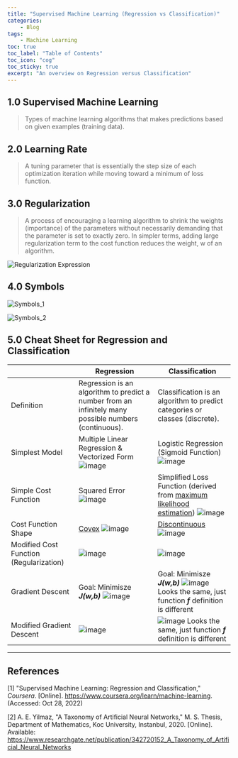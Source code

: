 ```yaml
---
title: "Supervised Machine Learning (Regression vs Classification)"
categories:
    - Blog
tags:
    - Machine Learning
toc: true
toc_label: "Table of Contents"
toc_icon: "cog"
toc_sticky: true
excerpt: "An overview on Regression versus Classification"
---
```


## 1.0 Supervised Machine Learning 
> Types of machine learning algorithms that makes predictions based on given examples (training data). 

## 2.0 Learning Rate 
> A tuning parameter that is essentially the step size of each optimization iteration while moving toward a minimum of loss function. 

## 3.0 Regularization 
> A process of encouraging a learning algorithm to shrink the weights (importance) of the parameters without necessarily demanding that the parameter is set to exactly zero. In simpler terms, adding large regularization term to the cost function reduces the weight, w of an algorithm.


![Regularization Expression](https://user-images.githubusercontent.com/79191009/198671127-22bfb5be-26a5-4833-8c87-7c488292af8b.png)

## 4.0 Symbols 
![Symbols_1](https://user-images.githubusercontent.com/79191009/198671899-d8eef0bc-7a52-4da9-888b-3fe712cc5644.png)

![Symbols_2](https://user-images.githubusercontent.com/79191009/198672051-911abdfe-b078-4d62-9c17-e362729addbe.png)


## 5.0 Cheat Sheet for Regression and Classification 
|   | Regression | Classification |
|---|------------|----------------|
| Definition | Regression is an algorithm to predict a number from an infinitely many possible numbers (continuous). | Classification is an algorithm to predict categories or classes (discrete). |
| Simplest Model | Multiple Linear Regression & Vectorized Form  ![image](https://user-images.githubusercontent.com/79191009/198672821-ed80dc59-64b8-4d58-9f89-f148f13e66c8.png) | Logistic Regression (Sigmoid Function)  ![image](https://user-images.githubusercontent.com/79191009/198672763-c86c256c-3f4e-4244-89e9-b3773aa2199d.png) |
| Simple Cost Function | Squared Error  ![image](https://user-images.githubusercontent.com/79191009/198673137-65d08d54-fa0b-4ba6-a7fe-0f7154ff123a.png) | Simplified Loss Function (derived from [maximum likelihood estimation](https://en.wikipedia.org/wiki/Maximum_likelihood_estimation#:~:text=In%20statistics%2C%20maximum%20likelihood%20estimation,observed%20data%20is%20most%20probable.)) ![image](https://user-images.githubusercontent.com/79191009/198673214-b1df0dbd-1aae-43fd-8caf-86c6dbdfbabe.png) |
| Cost Function Shape | [Covex](https://www.coursera.org/learn/machine-learning) ![image](https://user-images.githubusercontent.com/79191009/198675150-771bc0c9-f3f0-44c2-a1ff-e3001aaa6024.png) | [Discontinuous](https://www.researchgate.net/figure/Cost-function-for-Logistic-Regression_fig3_342720152) ![image](https://user-images.githubusercontent.com/79191009/198675379-88ad07f5-322e-42c4-aed4-7cdbc038eaef.png) |
| Modified Cost Function (Regularization) | ![image](https://user-images.githubusercontent.com/79191009/198675505-cf8f1f90-5c80-4949-98e7-274cf32cad69.png) | ![image](https://user-images.githubusercontent.com/79191009/198675561-fb5abd6f-bd4c-4af6-a7b7-823270c78344.png) |
| Gradient Descent | Goal: Minimisze ***J(w,b)*** ![image](https://user-images.githubusercontent.com/79191009/198675678-33f27a4b-b27b-4d6d-93e1-8da4ee233c40.png) | Goal: Minimisze ***J(w,b)*** ![image](https://user-images.githubusercontent.com/79191009/198675684-6aa47e64-7352-4850-ab30-5473d2f8182c.png) Looks the same, just function ***f*** definition is different |
| Modified Gradient Descent | ![image](https://user-images.githubusercontent.com/79191009/198675989-e8b74e2c-6335-4785-a0d7-a63cf2da5fc9.png) | ![image](https://user-images.githubusercontent.com/79191009/198676017-ba0350dc-7451-4ee8-8e9c-21e36610b5c3.png) Looks the same, just function ***f*** definition is different  |

---
## References
[1] "Supervised Machine Learning: Regression and Classification," *Coursera*. [Online]. https://www.coursera.org/learn/machine-learning. (Accessed: Oct 28, 2022)

[2] A. E. Yilmaz, "A Taxonomy of Artificial Neural Networks," M. S. Thesis, Department of Mathematics, Koc University, Instanbul, 2020. [Online]. Available: https://www.researchgate.net/publication/342720152_A_Taxonomy_of_Artificial_Neural_Networks

